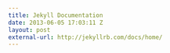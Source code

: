 ```yaml
---
title: Jekyll Documentation
date: 2013-06-05 17:03:11 Z
layout: post
external-url: http://jekyllrb.com/docs/home/
---
```


